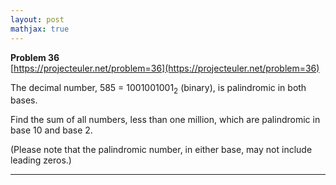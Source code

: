 ```yaml
---
layout: post
mathjax: true
---
```

**Problem 36**  
[https://projecteuler.net/problem=36](https://projecteuler.net/problem=36)

<p>The decimal number, 585 = 1001001001<sub>2</sub> (binary), is palindromic in both bases.</p>
<p>Find the sum of all numbers, less than one million, which are palindromic in base 10 and base 2.</p>
<p class="smaller">(Please note that the palindromic number, in either base, may not include leading zeros.)</p>

---

